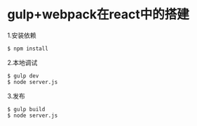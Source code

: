 # gulp+webpack在react中的搭建
1.安装依赖
```git
$ npm install
```
2.本地调试
```git
$ gulp dev
$ node server.js
```
3.发布
```git
$ gulp build
$ node server.js
```
